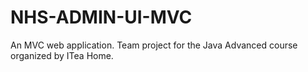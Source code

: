 # NHS-ADMIN-UI-MVC
An MVC web application. Team project for the Java Advanced course organized by ITea Home.

